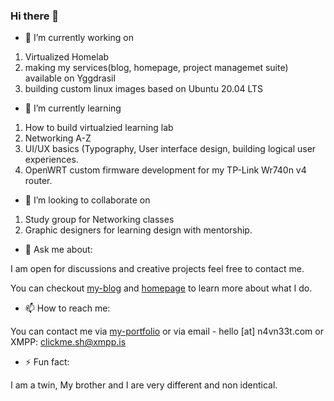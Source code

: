### Hi there 👋

- 🔭 I’m currently working on


1. Virtualized Homelab
2. making my services(blog, homepage, project managemet suite) available on Yggdrasil
3. building custom linux images based on Ubuntu 20.04 LTS


- 🌱 I’m currently learning 


1. How to build virtualzied learning lab
2. Networking A-Z
3. UI/UX basics (Typography, User interface design, building logical user experiences.
4. OpenWRT custom firmware development for my TP-Link Wr740n v4 router.


- 👯 I’m looking to collaborate on 


1. Study group for Networking classes
2. Graphic designers for learning design with mentorship.


<!--
- 🤔 I’m looking for help with 


N/A
-->

- 💬 Ask me about:

I am open for discussions and creative projects feel free to contact me.

You can checkout [my-blog](https://blog.n4vn33t.com) and [homepage](https://n4vn33t.com) to learn more about what I do.


- 📫 How to reach me:  


You can contact me via [my-portfolio](https://hire.n4vn33t.com) or via email - hello [at] n4vn33t.com or XMPP: clickme.sh@xmpp.is


- ⚡ Fun fact: 


I am a twin, My brother and I are very different and non identical.
